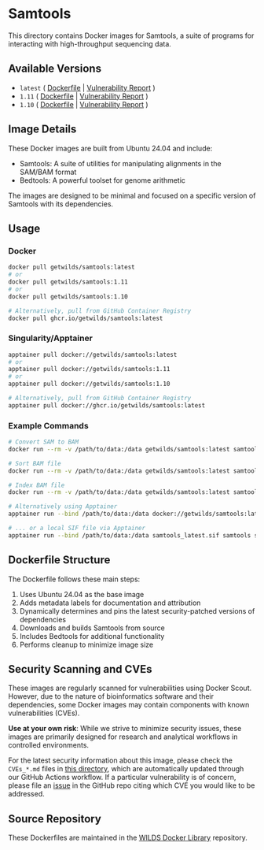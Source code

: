 # Samtools

This directory contains Docker images for Samtools, a suite of programs for interacting with high-throughput sequencing data.

## Available Versions

- `latest` ( [Dockerfile](https://github.com/getwilds/wilds-docker-library/blob/main/samtools/Dockerfile_latest) | [Vulnerability Report](https://github.com/getwilds/wilds-docker-library/blob/main/samtools/CVEs_latest.md) )
- `1.11` ( [Dockerfile](https://github.com/getwilds/wilds-docker-library/blob/main/samtools/Dockerfile_1.11) | [Vulnerability Report](https://github.com/getwilds/wilds-docker-library/blob/main/samtools/CVEs_1.11.md) )
- `1.10` ( [Dockerfile](https://github.com/getwilds/wilds-docker-library/blob/main/samtools/Dockerfile_1.10) | [Vulnerability Report](https://github.com/getwilds/wilds-docker-library/blob/main/samtools/CVEs_1.10.md) )

## Image Details

These Docker images are built from Ubuntu 24.04 and include:

- Samtools: A suite of utilities for manipulating alignments in the SAM/BAM format
- Bedtools: A powerful toolset for genome arithmetic

The images are designed to be minimal and focused on a specific version of Samtools with its dependencies.

## Usage

### Docker

```bash
docker pull getwilds/samtools:latest
# or
docker pull getwilds/samtools:1.11
# or
docker pull getwilds/samtools:1.10

# Alternatively, pull from GitHub Container Registry
docker pull ghcr.io/getwilds/samtools:latest
```

### Singularity/Apptainer

```bash
apptainer pull docker://getwilds/samtools:latest
# or
apptainer pull docker://getwilds/samtools:1.11
# or
apptainer pull docker://getwilds/samtools:1.10

# Alternatively, pull from GitHub Container Registry
apptainer pull docker://ghcr.io/getwilds/samtools:latest
```

### Example Commands

```bash
# Convert SAM to BAM
docker run --rm -v /path/to/data:/data getwilds/samtools:latest samtools view -bS /data/input.sam > /data/output.bam

# Sort BAM file
docker run --rm -v /path/to/data:/data getwilds/samtools:latest samtools sort /data/input.bam -o /data/sorted.bam

# Index BAM file
docker run --rm -v /path/to/data:/data getwilds/samtools:latest samtools index /data/sorted.bam

# Alternatively using Apptainer
apptainer run --bind /path/to/data:/data docker://getwilds/samtools:latest samtools view -bS /data/input.sam > /data/output.bam

# ... or a local SIF file via Apptainer
apptainer run --bind /path/to/data:/data samtools_latest.sif samtools sort /data/input.bam -o /data/sorted.bam
```

## Dockerfile Structure

The Dockerfile follows these main steps:

1. Uses Ubuntu 24.04 as the base image
2. Adds metadata labels for documentation and attribution
3. Dynamically determines and pins the latest security-patched versions of dependencies
4. Downloads and builds Samtools from source
5. Includes Bedtools for additional functionality
6. Performs cleanup to minimize image size

## Security Scanning and CVEs

These images are regularly scanned for vulnerabilities using Docker Scout. However, due to the nature of bioinformatics software and their dependencies, some Docker images may contain components with known vulnerabilities (CVEs).

**Use at your own risk**: While we strive to minimize security issues, these images are primarily designed for research and analytical workflows in controlled environments.

For the latest security information about this image, please check the `CVEs_*.md` files in [this directory](https://github.com/getwilds/wilds-docker-library/blob/main/samtools), which are automatically updated through our GitHub Actions workflow. If a particular vulnerability is of concern, please file an [issue](https://github.com/getwilds/wilds-docker-library/issues) in the GitHub repo citing which CVE you would like to be addressed.

## Source Repository

These Dockerfiles are maintained in the [WILDS Docker Library](https://github.com/getwilds/wilds-docker-library) repository.
